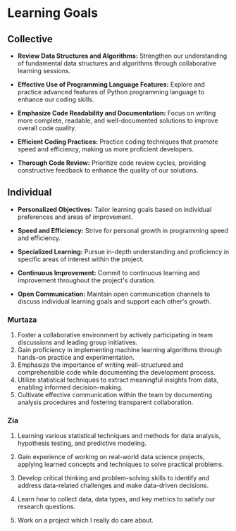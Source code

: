 
# Learning Goals

## Collective

- **Review Data Structures and Algorithms:** Strengthen our understanding of fundamental data structures and algorithms through collaborative learning sessions.

- **Effective Use of Programming Language Features:** Explore and practice advanced features of Python programming language to enhance our coding skills.

- **Emphasize Code Readability and Documentation:** Focus on writing more complete, readable, and well-documented solutions to improve overall code quality.

- **Efficient Coding Practices:** Practice coding techniques that promote speed and efficiency, making us more proficient developers.

- **Thorough Code Review:** Prioritize code review cycles, providing constructive feedback to enhance the quality of our solutions.

## Individual

- **Personalized Objectives:** Tailor learning goals based on individual preferences and areas of improvement.

- **Speed and Efficiency:** Strive for personal growth in programming speed and efficiency.

- **Specialized Learning:** Pursue in-depth understanding and proficiency in specific areas of interest within the project.

- **Continuous Improvement:** Commit to continuous learning and improvement throughout the project's duration.

- **Open Communication:** Maintain open communication channels to discuss individual learning goals and support each other's growth.


### Murtaza
1. Foster a collaborative environment by actively participating in team discussions and leading group initiatives.
2. Gain proficiency in implementing machine learning algorithms through hands-on practice and experimentation.
3. Emphasize the importance of writing well-structured and comprehensible code while documenting the development process.
4. Utilize statistical techniques to extract meaningful insights from data, enabling informed decision-making.
5. Cultivate effective communication within the team by documenting analysis procedures and fostering transparent collaboration.

### Zia
1. Learning various statistical techniques and methods for data analysis, hypothesis testing, and predictive modeling.

2. Gain experience of working on real-world data science projects, applying learned concepts and techniques to solve practical problems.
   
3. Develop critical thinking and problem-solving skills to identify and address data-related challenges and make data-driven decisions.

4. Learn how to collect data, data types, and key metrics to satisfy our research questions.
  
5. Work on a project which I really do care about.


